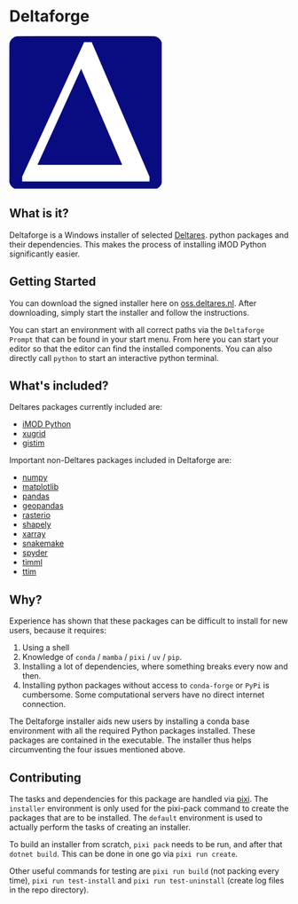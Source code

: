 # Deltaforge

![Deltaforge logo](icons/deltaforge_icon.png)

## What is it?

Deltaforge is a Windows installer of selected [Deltares](https://www.deltares.nl/en/).
python packages and their dependencies.
This makes the process of installing iMOD Python significantly easier.

## Getting Started

You can download the signed installer here on [oss.deltares.nl](https://download2.deltares.nl/imod-suite/).
After downloading, simply start the installer and follow the instructions.

You can start an environment with all correct paths via the `Deltaforge Prompt` that can be found in your start menu.
From here you can start your editor so that the editor can find the installed components.
You can also directly call `python` to start an interactive python terminal.

## What's included?

Deltares packages currently included are:

* [iMOD Python](https://deltares.gitlab.io/imod/imod-python)
* [xugrid](https://deltares.github.io/xugrid/)
* [gistim](https://github.com/Deltares/QGIS-Tim)

Important non-Deltares packages included in Deltaforge are:

* [numpy](https://numpy.org/)
* [matplotlib](https://matplotlib.org/)
* [pandas](https://pandas.pydata.org/)
* [geopandas](https://geopandas.org/en/stable/)
* [rasterio](https://rasterio.readthedocs.io/en/latest/index.html)
* [shapely](https://shapely.readthedocs.io/en/stable/manual.html)
* [xarray](https://xarray.dev/)
* [snakemake](https://snakemake.readthedocs.io/en/stable/)
* [spyder](https://www.spyder-ide.org/)
* [timml](https://mbakker7.github.io/timml/docs/builddocs/html/index.html)
* [ttim](https://mbakker7.github.io/ttim/docs/builddocs/html/index.html)

## Why?

Experience has shown that these packages can be difficult to install for new users, because it requires:

1. Using a shell
2. Knowledge of `conda` / `mamba` / `pixi` / `uv` / `pip`.
3. Installing a lot of dependencies, where something breaks every now and then.
4. Installing python packages without access to `conda-forge` or `PyPi` is cumbersome.
   Some computational servers have no direct internet connection.

The Deltaforge installer aids new users by installing a conda base environment
with all the required Python packages installed. These packages are contained in
the executable. The installer thus helps circumventing the four issues mentioned
above.

## Contributing

The tasks and dependencies for this package are handled via [pixi](https://pixi.sh/latest/).
The `installer` environment is only used for the pixi-pack command to create the packages that are to be installed.
The `default` environment is used to actually perform the tasks of creating an installer.

To build an installer from scratch, `pixi pack` needs to be run, and after that `dotnet build`.
This can be done in one go via `pixi run create`.

Other useful commands for testing are `pixi run build` (not packing every time), `pixi run test-install` and `pixi run test-uninstall` (create log files in the repo directory).
